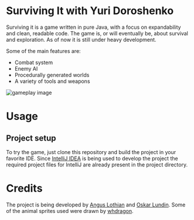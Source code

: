 # Surviving It with Yuri Doroshenko

Surviving it is a game written in pure Java, with a focus on expandability and clean, readable code.
The game is, or will eventually be, about survival and exploration. As of now it is still under heavy development.

Some of the main features are:
* Combat system
* Enemy AI
* Procedurally generated worlds
* A variety of tools and weapons

![gameplay image](https://i.imgur.com/VU5rS2o.png)

# Usage

## Project setup

To try the game, just clone this repository and build the project in your favorite IDE. Since [IntelliJ IDEA](https://www.jetbrains.com/idea/)
is being used to develop the project the required project files for IntelliJ are already present in the project directory.

# Credits
The project is being developed by [Angus Lothian](https://github.com/angloth) and [Oskar Lundin](https://github.com/olundin).
Some of the animal sprites used were drawn by [whdragon](https://www.patreon.com/whtdragon).
